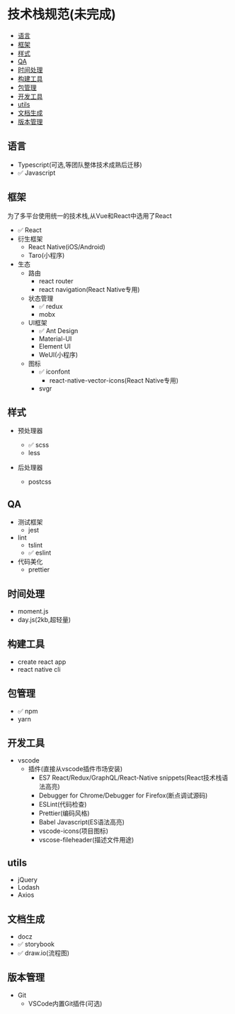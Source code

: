 # 技术栈规范(未完成)

- [语言](#语言)
- [框架](#框架)
- [样式](#样式)
- [QA](#QA)
- [时间处理](#时间处理)
- [构建工具](#构建工具)
- [包管理](#包管理)
- [开发工具](#开发工具)
- [utils](#utils)
- [文档生成](#文档生成)
- [版本管理](#版本管理)



## 语言

- Typescript(可选,等团队整体技术成熟后迁移)
- ✅ Javascript



## 框架

为了多平台使用统一的技术栈,从Vue和React中选用了React

- ✅ React
- 衍生框架
  - React Native(iOS/Android)
  - Taro(小程序)
- 生态
  - 路由
    - react router
    - react navigation(React Native专用)
  - 状态管理
    - ✅ redux
    - mobx
  - UI框架
    - ✅ Ant Design
    - Material-UI
    - Element UI
    - WeUI(小程序)
  - 图标
    - ✅ iconfont
      - react-native-vector-icons(React Native专用)
    - svgr



## 样式

- 预处理器

  - ✅ scss
  - less

- 后处理器

  - postcss

  

## QA

- 测试框架
  - jest
- lint
  - tslint
  - ✅ eslint
- 代码美化
  - prettier



## 时间处理

- moment.js
- day.js(2kb,超轻量)



## 构建工具

- create react app
- react native cli



## 包管理

- ✅ npm
- yarn



## 开发工具

- vscode
  - 插件(直接从vscode插件市场安装)
    - ES7 React/Redux/GraphQL/React-Native snippets(React技术栈语法高亮)
    - Debugger for Chrome/Debugger for Firefox(断点调试源码)
    - ESLint(代码检查)
    - Prettier(编码风格)
    - Babel Javascript(ES语法高亮)
    - vscode-icons(项目图标)
    - vscose-fileheader(描述文件用途)



## utils

- jQuery
- Lodash
- Axios



## 文档生成

- docz
- ✅ storybook
- ✅ draw.io(流程图)



## 版本管理

- Git
  - VSCode内置Git插件(可选)
